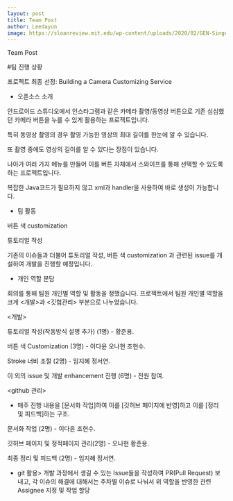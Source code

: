 ```yaml
--- 
layout: post
title: Team Post
author: Leedayun
image: https://sloanreview.mit.edu/wp-content/uploads/2020/02/GEN-Singer-Health-Care-Team-Teamwork-1290x860-1.jpg
---
```



Team Post


#팀 진행 상황

프로젝트 최종 선정: Building a Camera Customizing Service

- 오픈소스 소개

안드로이드 스튜디오에서 인스타그램과 같은 카메라 촬영/동영상 버튼으로 기존 심심했던 카메라 버튼을 누를 수 있게 활용하는 프로젝트입니다.

특히 동영상 촬영의 경우 촬영 가능한 영상의 최대 길이를 한눈에 알 수 있습니다.

또 촬영 중에도 영상의 길이를 알 수 있다는 장점이 있습니다.

나아가 여러 가지 메뉴를 만들어 이를 버튼 자체에서 스와이프를 통해 선택할 수 있도록 하는 프로젝트입니다. 

복잡한 Java코드가 필요하지 않고 xml과 handler을 사용하여 바로 생성이 가능합니다.


- 팀 활동

버튼 색 customization

튜토리얼 작성

기존의 이슈들과 더불어 튜토리얼 작성, 버튼 색 customization 과 관련된 issue를 개설하여 개발을 진행할 예정입니다.



- 개인 역할 분담

회의를 통해 팀원 개인별 역할 및 활동을 정했습니다. 프로젝트에서 팀원 개인별 역할을 크게 <개발>과 <깃헙관리> 부분으로 나누었습니다.


<개발>



튜토리얼 작성(작동방식 설명 추가) (1명) - 황준용.

버튼 색 Customization (3명) - 이다윤 오나현 조현수.

Stroke 너비 조절 (2명) - 임지혜 정서연.

이 외의 issue 및 개발 enhancement 진행 (6명) - 전원 참여.



<github 관리>



*  매주 진행 내용을 [문서화 작업]하여 이를 [깃허브 페이지에 반영]하고 이를 [정리 및 피드백]하는 구조.

문서화 작업 (2명) - 이다윤 조현수.

깃허브 페이지 및 정적페이지 관리(2명) - 오나현 황준용.

최종 정리 및 피드백 (2명) - 임지혜 정서연.

*  git 활용> 개발 과정에서 생길 수 있는 Issue들을 작성하여 PR(Pull Request) 보내고, 각 이슈의 해결에 대해서는 주차별 이슈로 나눠서 위 역할을 반영한 관련 Assignee 지정 및 작업 할당


